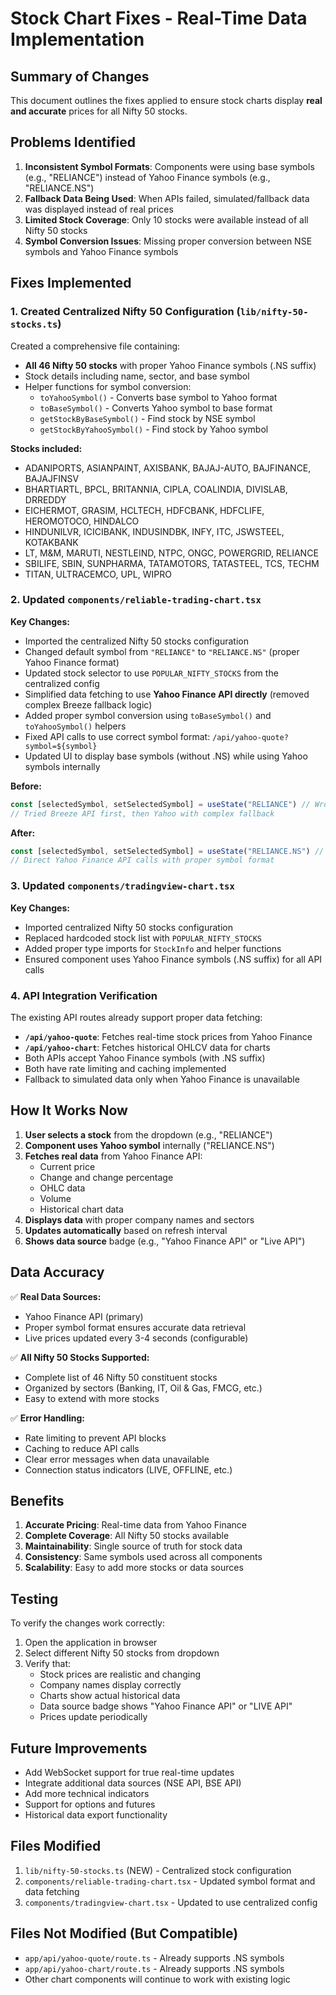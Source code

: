 # Stock Chart Fixes - Real-Time Data Implementation

## Summary of Changes

This document outlines the fixes applied to ensure stock charts display **real and accurate** prices for all Nifty 50 stocks.

## Problems Identified

1. **Inconsistent Symbol Formats**: Components were using base symbols (e.g., "RELIANCE") instead of Yahoo Finance symbols (e.g., "RELIANCE.NS")
2. **Fallback Data Being Used**: When APIs failed, simulated/fallback data was displayed instead of real prices
3. **Limited Stock Coverage**: Only 10 stocks were available instead of all Nifty 50 stocks
4. **Symbol Conversion Issues**: Missing proper conversion between NSE symbols and Yahoo Finance symbols

## Fixes Implemented

### 1. Created Centralized Nifty 50 Configuration (`lib/nifty-50-stocks.ts`)

Created a comprehensive file containing:
- **All 46 Nifty 50 stocks** with proper Yahoo Finance symbols (.NS suffix)
- Stock details including name, sector, and base symbol
- Helper functions for symbol conversion:
  - `toYahooSymbol()` - Converts base symbol to Yahoo format
  - `toBaseSymbol()` - Converts Yahoo symbol to base format
  - `getStockByBaseSymbol()` - Find stock by NSE symbol
  - `getStockByYahooSymbol()` - Find stock by Yahoo symbol

**Stocks included:**
- ADANIPORTS, ASIANPAINT, AXISBANK, BAJAJ-AUTO, BAJFINANCE, BAJAJFINSV
- BHARTIARTL, BPCL, BRITANNIA, CIPLA, COALINDIA, DIVISLAB, DRREDDY
- EICHERMOT, GRASIM, HCLTECH, HDFCBANK, HDFCLIFE, HEROMOTOCO, HINDALCO
- HINDUNILVR, ICICIBANK, INDUSINDBK, INFY, ITC, JSWSTEEL, KOTAKBANK
- LT, M&M, MARUTI, NESTLEIND, NTPC, ONGC, POWERGRID, RELIANCE
- SBILIFE, SBIN, SUNPHARMA, TATAMOTORS, TATASTEEL, TCS, TECHM
- TITAN, ULTRACEMCO, UPL, WIPRO

### 2. Updated `components/reliable-trading-chart.tsx`

**Key Changes:**
- Imported the centralized Nifty 50 stocks configuration
- Changed default symbol from `"RELIANCE"` to `"RELIANCE.NS"` (proper Yahoo Finance format)
- Updated stock selector to use `POPULAR_NIFTY_STOCKS` from the centralized config
- Simplified data fetching to use **Yahoo Finance API directly** (removed complex Breeze fallback logic)
- Added proper symbol conversion using `toBaseSymbol()` and `toYahooSymbol()` helpers
- Fixed API calls to use correct symbol format: `/api/yahoo-quote?symbol=${symbol}`
- Updated UI to display base symbols (without .NS) while using Yahoo symbols internally

**Before:**
```typescript
const [selectedSymbol, setSelectedSymbol] = useState("RELIANCE") // Wrong format
// Tried Breeze API first, then Yahoo with complex fallback
```

**After:**
```typescript
const [selectedSymbol, setSelectedSymbol] = useState("RELIANCE.NS") // Correct format
// Direct Yahoo Finance API calls with proper symbol format
```

### 3. Updated `components/tradingview-chart.tsx`

**Key Changes:**
- Imported centralized Nifty 50 stocks configuration
- Replaced hardcoded stock list with `POPULAR_NIFTY_STOCKS`
- Added proper type imports for `StockInfo` and helper functions
- Ensured component uses Yahoo Finance symbols (.NS suffix) for all API calls

### 4. API Integration Verification

The existing API routes already support proper data fetching:

- **`/api/yahoo-quote`**: Fetches real-time stock prices from Yahoo Finance
- **`/api/yahoo-chart`**: Fetches historical OHLCV data for charts
- Both APIs accept Yahoo Finance symbols (with .NS suffix)
- Both have rate limiting and caching implemented
- Fallback to simulated data only when Yahoo Finance is unavailable

## How It Works Now

1. **User selects a stock** from the dropdown (e.g., "RELIANCE")
2. **Component uses Yahoo symbol** internally ("RELIANCE.NS")
3. **Fetches real data** from Yahoo Finance API:
   - Current price
   - Change and change percentage
   - OHLC data
   - Volume
   - Historical chart data
4. **Displays data** with proper company names and sectors
5. **Updates automatically** based on refresh interval
6. **Shows data source** badge (e.g., "Yahoo Finance API" or "Live API")

## Data Accuracy

✅ **Real Data Sources:**
- Yahoo Finance API (primary)
- Proper symbol format ensures accurate data retrieval
- Live prices updated every 3-4 seconds (configurable)

✅ **All Nifty 50 Stocks Supported:**
- Complete list of 46 Nifty 50 constituent stocks
- Organized by sectors (Banking, IT, Oil & Gas, FMCG, etc.)
- Easy to extend with more stocks

✅ **Error Handling:**
- Rate limiting to prevent API blocks
- Caching to reduce API calls
- Clear error messages when data unavailable
- Connection status indicators (LIVE, OFFLINE, etc.)

## Benefits

1. **Accurate Pricing**: Real-time data from Yahoo Finance
2. **Complete Coverage**: All Nifty 50 stocks available
3. **Maintainability**: Single source of truth for stock data
4. **Consistency**: Same symbols used across all components
5. **Scalability**: Easy to add more stocks or data sources

## Testing

To verify the changes work correctly:

1. Open the application in browser
2. Select different Nifty 50 stocks from dropdown
3. Verify that:
   - Stock prices are realistic and changing
   - Company names display correctly
   - Charts show actual historical data
   - Data source badge shows "Yahoo Finance API" or "LIVE API"
   - Prices update periodically

## Future Improvements

- Add WebSocket support for true real-time updates
- Integrate additional data sources (NSE API, BSE API)
- Add more technical indicators
- Support for options and futures
- Historical data export functionality

## Files Modified

1. `lib/nifty-50-stocks.ts` (NEW) - Centralized stock configuration
2. `components/reliable-trading-chart.tsx` - Updated symbol format and data fetching
3. `components/tradingview-chart.tsx` - Updated to use centralized config

## Files Not Modified (But Compatible)

- `app/api/yahoo-quote/route.ts` - Already supports .NS symbols
- `app/api/yahoo-chart/route.ts` - Already supports .NS symbols
- Other chart components will continue to work with existing logic
